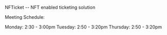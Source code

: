 NFTicket -- NFT enabled ticketing solution 


Meeting Schedule:

Monday: 2:30 - 3:00pm
Tuesday: 2:50 - 3:20pm
Thursday: 2:50 - 3:20pm

